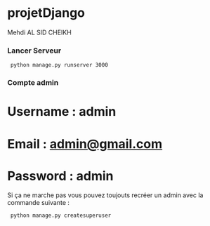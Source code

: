 # projetDjango

Mehdi AL SID CHEIKH


### Lancer Serveur

```
 python manage.py runserver 3000
```

### Compte admin

# Username : admin
# Email : admin@gmail.com
# Password : admin

Si ça ne marche pas vous pouvez toujouts recréer un admin avec la commande suivante :

```
 python manage.py createsuperuser
```
